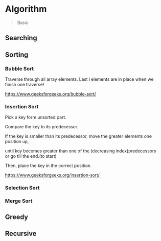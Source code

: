 # Algorithm

> Basic



## Searching



## Sorting

### Bubble Sort
Traverse through all array elements.
Last i elements are in place when we finish one traverse!

https://www.geeksforgeeks.org/bubble-sort/

### Insertion Sort

Pick a key form unsorted part.

Compare the key to its predecessor.

If the key is smaller than its predecessor, move the greater elements one position up,

until key becomes greater than one of the (decreasing index)predecessors or go till the end.(to start)

Then, place the key in the correct position.

https://www.geeksforgeeks.org/insertion-sort/

### Selection Sort

### Merge Sort





## Greedy

## Recursive
